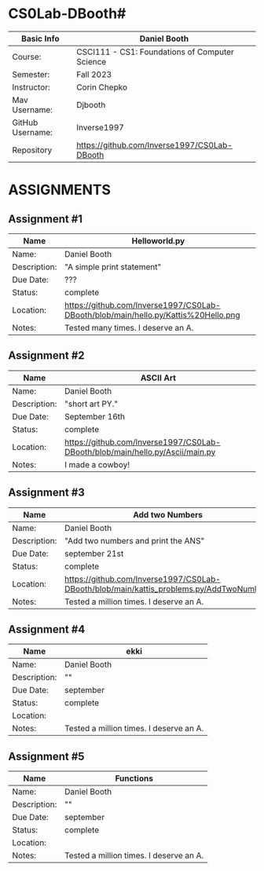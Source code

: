 # CS0Lab-DBooth#
| Basic Info |Daniel Booth|
| --- | ---|
| Course: | CSCI111 - CS1: Foundations of Computer Science |
| Semester: | Fall 2023 |
| Instructor: | Corin Chepko |
| Mav Username: | Djbooth |
| GitHub Username: | Inverse1997 |
| Repository |https://github.com/Inverse1997/CS0Lab-DBooth |
# ASSIGNMENTS

## Assignment #1
| Name | Helloworld.py |
| --- | --- |
| Name: |Daniel Booth |
| Description: | "A simple print statement" |
| Due Date: | ??? |
| Status: | complete |
| Location: |https://github.com/Inverse1997/CS0Lab-DBooth/blob/main/hello.py/Kattis%20Hello.png |
| Notes: | Tested many times. I deserve an A.|

## Assignment #2
| Name | ASCII Art |
| --- | --- |
| Name: |Daniel Booth |
| Description: | "short art PY." |
| Due Date: | September 16th|
| Status: | complete |
| Location: |https://github.com/Inverse1997/CS0Lab-DBooth/blob/main/hello.py/Ascii/main.py |
| Notes: |I made a cowboy!|


## Assignment #3
| Name | Add two Numbers |
| --- | --- |
| Name: |Daniel Booth |
| Description: | "Add two numbers and print the ANS" |
| Due Date: |september 21st|
| Status: | complete |
| Location: |https://github.com/Inverse1997/CS0Lab-DBooth/blob/main/kattis_problems.py/AddTwoNumbers |
| Notes: | Tested a million times. I deserve an A.|
## Assignment #4
| Name | ekki |
| --- | --- |
| Name: |Daniel Booth |
| Description: | "" |
| Due Date: |september |
| Status: | complete |
| Location: | |
| Notes: | Tested a million times. I deserve an A.|
## Assignment #5
| Name | Functions |
| --- | --- |
| Name: |Daniel Booth |
| Description: | "" |
| Due Date: |september |
| Status: | complete |
| Location: | |
| Notes: | Tested a million times. I deserve an A.|